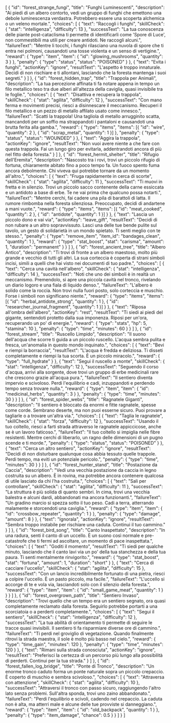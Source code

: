 [
  {
    "id": "forest_strange_fungi",
    "title": "Funghi Luminescenti",
    "description": "Ai piedi di un albero contorto, vedi un gruppo di funghi che emettono una debole luminescenza verdastra. Potrebbero essere una scoperta alchemica o un veleno mortale.",
    "choices": [
      {
        "text": "Raccogli i funghi",
        "skillCheck": { "stat": "intelligenza", "difficulty": 13 },
        "successText": "La tua conoscenza delle piante post-cataclisma ti permette di identificarli come 'Spore di Luce', non commestibili ma utili per creare antidoti. Ne raccogli alcuni.",
        "failureText": "Mentre li tocchi, i funghi rilasciano una nuvola di spore che ti entra nei polmoni, causandoti una tosse violenta e un senso di vertigine.",
        "reward": { "type": "item", "item": { "id": "glowing_mushrooms", "quantity": 3 } },
        "penalty": { "type": "status", "status": "POISONED" }
      },
      {
        "text": "Evita i funghi",
        "actionKey": "ignore",
        "resultText": "L'aspetto è troppo innaturale. Decidi di non rischiare e ti allontani, lasciando che la foresta mantenga i suoi segreti."
      }
    ]
  },
  {
    "id": "forest_hidden_trap",
    "title": "Trappola per Animali",
    "description": "La tua percezione affinata ti fa notare appena in tempo un filo metallico teso tra due alberi all'altezza della caviglia, quasi invisibile tra le foglie.",
    "choices": [
      {
        "text": "Disattiva e recupera la trappola",
        "skillCheck": { "stat": "agilita", "difficulty": 12 },
        "successText": "Con mano ferma e movimenti precisi, riesci a disinnescare il meccanismo. Recuperi il filo metallico e un pezzo di metallo affilato usato come innesco.",
        "failureText": "Scatti la trappola! Una tagliola di metallo arrugginito scatta, mancandoti per un soffio ma strappandoti i pantaloni e causandoti una brutta ferita alla gamba.",
        "reward": { "type": "items", "items": [{ "id": "wire", "quantity": 2 }, { "id": "scrap_metal", "quantity": 1 }] },
        "penalty": { "type": "status", "status": "WOUNDED" }
      },
      {
        "text": "Aggira la trappola",
        "actionKey": "ignore",
        "resultText": "Non vuoi avere niente a che fare con questa trappola. Fai un lungo giro per evitarla, addentrandoti ancora di più nel fitto della foresta."
      }
    ]
  },
  {
    "id": "forest_hermit_shelter",
    "title": "Rifugio dell'Eremita",
    "description": "Nascosto tra i rovi, trovi un piccolo rifugio di fortuna, chiaramente abitato fino a poco tempo fa. Un fuoco spento fuma ancora debolmente. Chi viveva qui potrebbe tornare da un momento all'altro.",
    "choices": [
      {
        "text": "Fruga rapidamente in cerca di scorte",
        "skillCheck": { "stat": "agilita", "difficulty": 11 },
        "successText": "Ti muovi in fretta e in silenzio. Trovi un piccolo sacco contenente della carne essiccata e un antidoto a base di erbe. Te ne vai prima che qualcuno possa notarti.",
        "failureText": "Mentre cerchi, fai cadere una pila di barattoli di latta. Il rumore rimbomba nella foresta silenziosa. Preoccupato, decidi di andartene a mani vuote.",
        "reward": { "type": "items", "items": [{ "id": "meat_cooked", "quantity": 2 }, { "id": "antidote", "quantity": 1 }] }
      },
      {
        "text": "Lascia un piccolo dono e vai via",
        "actionKey": "leave_gift",
        "resultText": "Decidi di non rubare a un altro sopravvissuto. Lasci una delle tue bende pulite sul tavolo, un gesto di solidarietà in un mondo spietato. Ti senti meglio con te stesso.",
        "penalty": { "type": "remove_item", "item_id": "bandages_clean", "quantity": 1 },
        "reward": { "type": "stat_boost", "stat": "carisma", "amount": 1, "duration": "permanent" }
      }
    ]
  },
  {
    "id": "forest_ancient_tree",
    "title": "Albero Antico",
    "description": "Ti trovi di fronte a un albero maestoso, molto più grande e vecchio di tutti gli altri. La sua corteccia è coperta di strani simboli incisi, simili a quelli che hai visto nei documenti di tuo padre.",
    "choices": [
      {
        "text": "Cerca una cavità nell'albero",
        "skillCheck": { "stat": "intelligenza", "difficulty": 14 },
        "successText": "Noti che uno dei simboli è in realtà un meccanismo. Premendolo, si apre una piccola cavità nel tronco, rivelando un diario logoro e una fiala di liquido denso.",
        "failureText": "L'albero è solido come la roccia. Non trovi nulla fuori posto, solo corteccia e muschio. Forse i simboli non significano niente.",
        "reward": { "type": "items", "items": [{ "id": "herbal_antidote_strong", "quantity": 1 }, { "id": "researcher_journal_fragment", "quantity": 1 }] }
      },
      {
        "text": "Riposa all'ombra dell'albero",
        "actionKey": "rest",
        "resultText": "Ti siedi ai piedi del gigante, sentendoti protetto dalla sua imponenza. Riposi per un'ora, recuperando un po' di energie.",
        "reward": { "type": "stats", "hp": 5, "stamina": 10 },
        "penalty": { "type": "time", "minutes": 60 }
      }
    ]
  },
  {
    "id": "forest_stream",
    "title": "Ruscello Limpido",
    "description": "Il suono dell'acqua che scorre ti guida a un piccolo ruscello. L'acqua sembra pulita e fresca, un'anomalia in questo mondo inquinato.",
    "choices": [
      {
        "text": "Bevi e riempi la borraccia",
        "resultText": "L'acqua è fredda e deliziosa. Ti disseti completamente e riempi la tua scorta. È un piccolo miracolo.",
        "reward": { "type": "full_hydrate" }
      },
      {
        "text": "Segui il ruscello a monte",
        "skillCheck": { "stat": "intelligenza", "difficulty": 12 },
        "successText": "Seguendo il corso d'acqua, arrivi alla sorgente, dove trovi un gruppo di erbe medicinali rare che crescono grazie all'acqua pura.",
        "failureText": "Il sentiero diventa impervio e scivoloso. Perdi l'equilibrio e cadi, inzuppandoti e perdendo tempo senza trovare nulla.",
        "reward": { "type": "item", "item": { "id": "medicinal_herbs", "quantity": 3 } },
        "penalty": { "type": "time", "minutes": 30 }
      }
    ]
  },
  {
    "id": "forest_spider_webs",
    "title": "Ragnatele Giganti",
    "description": "Il sentiero è bloccato da enormi e fitte ragnatele, spesse come corde. Sembrano deserte, ma non puoi esserne sicuro. Puoi provare a tagliarle o a trovare un'altra via.",
    "choices": [
      {
        "text": "Taglia le ragnatele",
        "skillCheck": { "stat": "forza", "difficulty": 12 },
        "successText": "Usando il tuo coltello, riesci a farti strada attraverso le ragnatele appiccicose, anche se è un lavoro faticoso.",
        "failureText": "Il tuo coltello si impiglia nelle fibre resistenti. Mentre cerchi di liberarlo, un ragno delle dimensioni di un pugno scende e ti morde.",
        "penalty": { "type": "status", "status": "POISONED" }
      },
      {
        "text": "Cerca un altro sentiero",
        "actionKey": "ignore",
        "resultText": "Decidi di non disturbare qualunque cosa abbia tessuto quelle trappole. Perdi tempo, ma eviti un potenziale pericolo.",
        "penalty": { "type": "time", "minutes": 30 }
      }
    ]
  },
  {
    "id": "forest_hunter_stand",
    "title": "Postazione da Caccia",
    "description": "Vedi una vecchia postazione da caccia in legno costruita su un albero. È in rovina, ma potrebbe ancora contenere qualcosa di utile lasciato da chi l'ha costruita.",
    "choices": [
      {
        "text": "Sali per controllare",
        "skillCheck": { "stat": "agilita", "difficulty": 11 },
        "successText": "La struttura è più solida di quanto sembri. In cima, trovi una vecchia balestra e alcuni dardi, abbandonati ma ancora funzionanti.",
        "failureText": "Un gradino marcio si spezza sotto il tuo peso. Cadi a terra, atterrando malamente e storcendoti una caviglia.",
        "reward": { "type": "item", "item": { "id": "crossbow_repeater", "quantity": 1 } },
        "penalty": { "type": "damage", "amount": 8 }
      },
      {
        "text": "Ignorala",
        "actionKey": "ignore",
        "resultText": "Sembra troppo instabile per rischiare una caduta. Continui il tuo cammino."
      }
    ]
  },
  {
    "id": "forest_bird_song",
    "title": "Canto Inaspettato",
    "description": "In una radura, senti il canto di un uccello. È un suono così normale e pre-catastrofe che ti fermi ad ascoltare, un momento di pace inaspettata.",
    "choices": [
      {
        "text": "Goditi il momento",
        "resultText": "Ti siedi per qualche minuto, lasciando che il canto lavi via un po' della tua stanchezza e della tua paura. Ti senti mentalmente rinvigorito.",
        "reward": { "type": "stat_boost", "stat": "fortuna", "amount": 1, "duration": "short" }
      },
      {
        "text": "Cerca di cacciare l'uccello",
        "skillCheck": { "stat": "agilita", "difficulty": 15 },
        "successText": "Con un lancio incredibilmente fortunato di una pietra, riesci a colpire l'uccello. È un pasto piccolo, ma facile.",
        "failureText": "L'uccello si accorge di te e vola via, lasciandoti solo con il silenzio della foresta.",
        "reward": { "type": "item", "item": { "id": "small_game_meat", "quantity": 1 } }
      }
    ]
  },
  {
    "id": "forest_overgrown_path",
    "title": "Sentiero Invaso",
    "description": "Trovi quello che un tempo era un sentiero segnato, ora quasi completamente reclamato dalla foresta. Seguirlo potrebbe portarti a una scorciatoia o a perderti completamente.",
    "choices": [
      {
        "text": "Segui il sentiero",
        "skillCheck": { "stat": "intelligenza", "difficulty": 12 },
        "successText": "La tua abilità di orientamento ti permette di seguire le tracce quasi invisibili. Il sentiero ti fa risparmiare diverse ore di cammino.",
        "failureText": "Ti perdi nel groviglio di vegetazione. Quando finalmente ritrovi la strada maestra, il sole è molto più basso nel cielo.",
        "reward": { "type": "time_gain", "minutes": 120 },
        "penalty": { "type": "time", "minutes": 120 }
      },
      {
        "text": "Rimani sulla strada conosciuta",
        "actionKey": "ignore",
        "resultText": "Preferisci la certezza di un percorso più lungo alla possibilità di perderti. Continui per la tua strada."
      }
    ]
  },
  {
    "id": "forest_fallen_log_bridge",
    "title": "Ponte di Tronco",
    "description": "Un enorme tronco caduto forma un ponte naturale sopra un piccolo crepaccio. È coperto di muschio e sembra scivoloso.",
    "choices": [
      {
        "text": "Attraversa con attenzione",
        "skillCheck": { "stat": "agilita", "difficulty": 10 },
        "successText": "Attraversi il tronco con passo sicuro, raggiungendo l'altro lato senza problemi. Sull'altra sponda, trovi uno zaino abbandonato.",
        "failureText": "Perdi l'equilibrio e scivoli, cadendo nel crepaccio. La caduta non è alta, ma atterri male e alcune delle tue provviste si danneggiano.",
        "reward": { "type": "item", "item": { "id": "old_backpack", "quantity": 1 } },
        "penalty": { "type": "item_damage", "chance": 0.5 }
      }
    ]
  }
]
